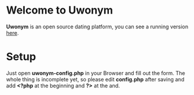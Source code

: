 # Welcome to Uwonym

**Uwonym** is an open source dating platform, you can see a running version [here](https://uwonym.me).


# Setup

Just open **uwonym-config.php** in your Browser and fill out the form. 
The whole thing is incomplete yet, so please edit **config.php** after saving and add **\<?php** at the beginning and **?\>** at the and.


